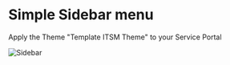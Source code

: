 # Simple Sidebar menu

Apply the Theme "Template ITSM Theme" to your Service Portal


![Sidebar](https://github.com/Servicenow-Developments/Service-Portal/blob/main/Components/Simple%20Sidebar%20menu/Sidebar%20nav.png)
